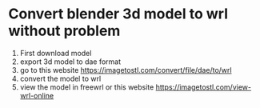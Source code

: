 # Convert blender 3d model to wrl without problem

1. First download model
2. export 3d model to dae format
3. go to this website
   https://imagetostl.com/convert/file/dae/to/wrl
4. convert the model to wrl
5. view the model in freewrl or this website
   https://imagetostl.com/view-wrl-online

